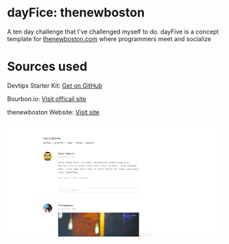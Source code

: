 # dayFice: thenewboston
A ten day challenge that I've challenged myself to do. dayFive is a concept template for [thenewboston.com](http://thenewboston.com/) where programmers meet and socialize

# Sources used
Devtips Starter Kit:
[Get on GitHub](https://github.com/DevTips/DevTips-Starter-Kit)

Bourbon.io:
[Visit officail site](http://bourbon.io/)

thenewboston Website:
[Visit site](http://thenewboston.com/)

![screenshots](assets/img/screenshot.png)